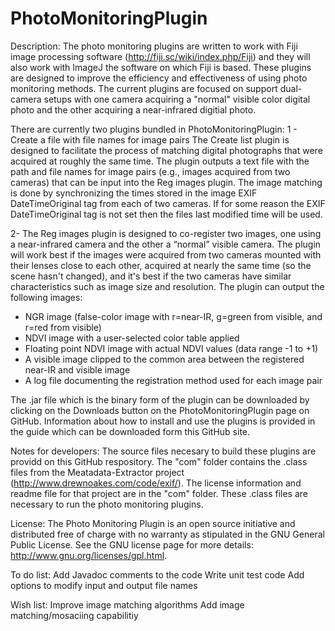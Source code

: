 PhotoMonitoringPlugin
=====================

Description:
The photo monitoring plugins are written to work with Fiji image processing software (http://fiji.sc/wiki/index.php/Fiji) and they will also work with ImageJ the software on which Fiji is based. These plugins are designed to improve the efficiency and effectiveness of using photo monitoring methods. The current plugins are focused on support dual-camera setups with one camera acquiring a "normal" visible color digital photo and the other acquiring a near-infrared digitial photo. 

There are currently two plugins bundled in PhotoMonitoringPlugin:
1 - Create a file with file names for image pairs
The Create list plugin is designed to facilitate the process of matching digital photographs that were acquired at roughly the same time. The plugin outputs a text file with the path and file names for image pairs (e.g., images acquired from two cameras) that can be input into the Reg images plugin. The image matching is done by synchronizing the times stored in the image EXIF DateTimeOriginal tag from each of two cameras. If for some reason the EXIF DateTimeOriginal tag is not set then the files last modified time will be used. 

2- The Reg images plugin is designed to co-register two images, one using a near-infrared camera and the other a “normal” visible camera. The plugin will work best if the images were acquired from two cameras mounted with their lenses close to each other, acquired at nearly the same time (so the scene hasn't changed), and it's best if the two cameras have similar characteristics such as image size and resolution. The plugin can output the following images:
- NGR image (false-color image with r=near-IR, g=green from visible, and r=red from visible)
- NDVI image with a user-selected color table applied
- Floating point NDVI image with actual NDVI values (data range -1 to +1)
- A visible image clipped to the common area between the registered near-IR and visible image
- A log file documenting the registration method used for each image pair

The .jar file which is the binary form of the plugin can be downloaded by clicking on the Downloads button on the PhotoMonitoringPlugin page on GitHub. Information about how to install and use the plugins is provided in the guide which can be downloaded form this GitHub site. 


Notes for developers:
The source files necesary to build these plugins are providd on this GitHub respository. The "com" folder contains the .class files from the Meatadata-Extractor project (http://www.drewnoakes.com/code/exif/). The license information and readme file for that project are in the "com" folder. These .class files are necessary to run the photo monitoring plugins. 


License:
The Photo Monitoring Plugin is an open source initiative and distributed free of charge with no warranty as stipulated in the GNU General Public License. See the GNU license page for more details: http://www.gnu.org/licenses/gpl.html.


To do list:
Add Javadoc comments to the code
Write unit test code 
Add options to modify input and output file names

Wish list:
Improve image matching algorithms
Add image matching/mosaciing capabilitiy
